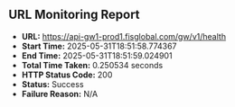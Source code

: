 ## URL Monitoring Report

- **URL:** https://api-gw1-prod1.fisglobal.com/gw/v1/health
- **Start Time:** 2025-05-31T18:51:58.774367
- **End Time:** 2025-05-31T18:51:59.024901
- **Total Time Taken:** 0.250534 seconds
- **HTTP Status Code:** 200
- **Status:** Success
- **Failure Reason:** N/A
